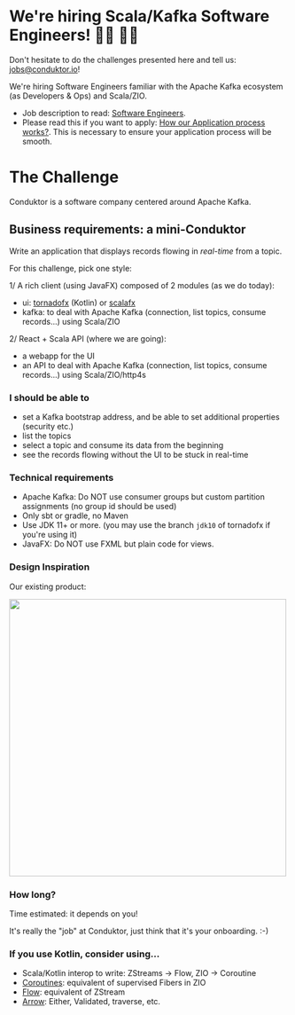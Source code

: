 # We're hiring Scala/Kafka Software Engineers! 👨‍💻 👩‍💻

Don't hesitate to do the challenges presented here and tell us: jobs@conduktor.io!

We're hiring Software Engineers familiar with the Apache Kafka ecosystem (as Developers & Ops) and Scala/ZIO.

- Job description to read: [Software Engineers](https://apply.workable.com/conduktor/j/A7E3C47339/).
- Please read this if you want to apply: [How our Application process works?](../application-process.md). This is necessary to ensure your application process will be smooth.

# The Challenge

Conduktor is a software company centered around Apache Kafka.

## Business requirements: a mini-Conduktor

Write an application that displays records flowing in *real-time* from a topic.

For this challenge, pick one style:

1/ A rich client (using JavaFX) composed of 2 modules (as we do today):
- ui: [tornadofx](https://github.com/edvin/tornadofx) (Kotlin) or [scalafx](https://www.scalafx.org/)
- kafka: to deal with Apache Kafka (connection, list topics, consume records...) using Scala/ZIO

2/ React + Scala API (where we are going):
- a webapp for the UI
- an API to deal with Apache Kafka (connection, list topics, consume records...) using Scala/ZIO/http4s

### I should be able to

- set a Kafka bootstrap address, and be able to set additional properties (security etc.)
- list the topics
- select a topic and consume its data from the beginning
- see the records flowing without the UI to be stuck in real-time

### Technical requirements

- Apache Kafka: Do NOT use consumer groups but custom partition assignments (no group id should be used)
- Only sbt or gradle, no Maven
- Use JDK 11+ or more. (you may use the branch `jdk10` of tornadofx if you're using it)
- JavaFX: Do NOT use FXML but plain code for views.

### Design Inspiration

Our existing product:

<img src="https://user-images.githubusercontent.com/3936459/129449736-1f953556-30e9-44af-b753-fab8806fde69.png" width=500 />

### How long?

Time estimated: it depends on you!

It's really the "job" at Conduktor, just think that it's your onboarding. :-)

### If you use Kotlin, consider using...

- Scala/Kotlin interop to write: ZStreams -> Flow, ZIO -> Coroutine
- [Coroutines](https://kotlinlang.org/docs/reference/coroutines-overview.html): equivalent of supervised Fibers in ZIO
- [Flow](https://kotlinlang.org/docs/reference/coroutines/flow.html): equivalent of ZStream
- [Arrow](https://arrow-kt.io/): Either, Validated, traverse, etc.
